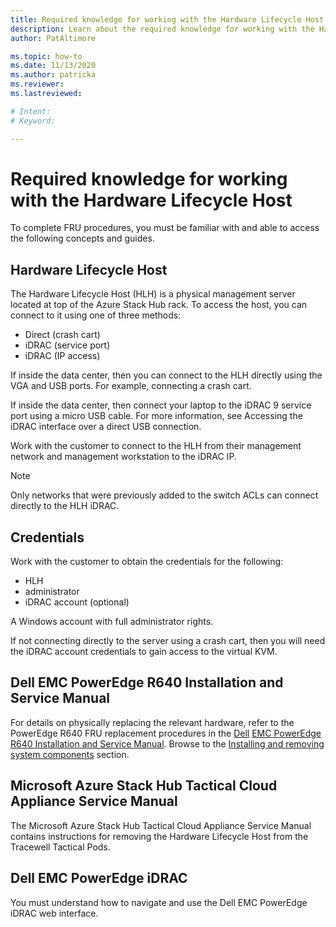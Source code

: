 ```yaml
---
title: Required knowledge for working with the Hardware Lifecycle Host
description: Learn about the required knowledge for working with the Hardware Lifecycle Host
author: PatAltimore

ms.topic: how-to
ms.date: 11/13/2020
ms.author: patricka
ms.reviewer: 
ms.lastreviewed: 

# Intent: 
# Keyword: 

---
```


# Required knowledge for working with the Hardware Lifecycle Host

To complete FRU procedures, you must be familiar with and able to
access the following concepts and guides.

## Hardware Lifecycle Host

The Hardware Lifecycle Host (HLH) is a physical management server
located at top of the Azure Stack Hub rack. To access the host, you
can connect to it using one of three methods:

* Direct (crash cart)
* iDRAC (service port)
* iDRAC (IP access)

If inside the data center, then you can connect to the HLH directly
using the VGA and USB ports. For example, connecting a crash cart.

If inside the data center, then connect your laptop to the iDRAC 9
service port using a micro USB cable. For more information, see Accessing the iDRAC interface over a direct USB connection.

Work with the customer to connect to the HLH from their management
network and management workstation to the iDRAC IP.

> [!NOTE]
> Only networks that
were previously added to the switch ACLs can connect directly to the
HLH iDRAC.

## Credentials

Work with the customer to obtain the credentials for the following:

* HLH
* administrator
* iDRAC account (optional)

A Windows account with full administrator rights.

If not connecting directly to the server using a crash cart, then you
will need the iDRAC account credentials to gain access to the virtual
KVM.

## Dell EMC PowerEdge R640 Installation and Service Manual

For details on physically replacing the relevant hardware, refer to
the PowerEdge R640 FRU replacement procedures in the
[Dell](https://www.dell.com/support/manuals/us/en/04/poweredge-r640/per640_ism_pub/dell-emc-poweredge-r640-overview?guid=guid-f39be9ba-158c-45e3-b8b1-f07bb750d6d4)
[EMC PowerEdge R640 Installation and Service
Manual](https://www.dell.com/support/manuals/us/en/04/poweredge-r640/per640_ism_pub/dell-emc-poweredge-r640-overview?guid=guid-f39be9ba-158c-45e3-b8b1-f07bb750d6d4).
Browse to the [Installing and removing system
components](https://www.dell.com/support/manuals/us/en/04/poweredge-r640/per640_ism_pub/installing-and-removing-system-components?guid=guid-5a5943c4-fe26-4faa-a10c-2afa4c1993ff&lang=en-us)
section.

## Microsoft Azure Stack Hub Tactical Cloud Appliance Service Manual

The Microsoft Azure Stack Hub Tactical Cloud Appliance Service Manual
contains instructions for removing the Hardware Lifecycle Host from
the Tracewell Tactical Pods.

## Dell EMC PowerEdge iDRAC

You must understand how to navigate and use the Dell EMC PowerEdge
iDRAC web interface.

